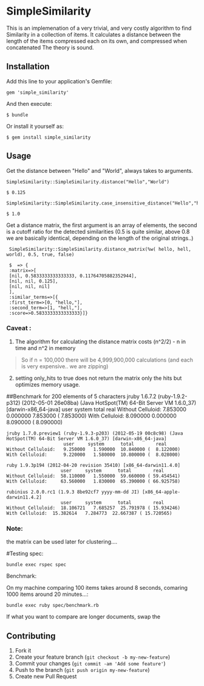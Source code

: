 # SimpleSimilarity

This is an implemenation of a very trivial, and very costly algorithm to find
Similarity in a collection of items. It calculates a  distance between the
length of the items compressed each on its own, and compressed when concatenated
The theory is sound.

## Installation

Add this line to your application's Gemfile:

    gem 'simple_similarity'

And then execute:

    $ bundle

Or install it yourself as:

    $ gem install simple_similarity

## Usage

Get the distance between "Hello" and "World", always takes to arguments.

    SimpleSimilarity::SimpleSimilarity.distance("Hello","World")

    $ 0.125

    SimpleSimilarity::SimpleSimilarity.case_insensitive_distance("Hello","hello")

    $ 1.0

Get a distance matrix, the first argument is an array of elements, the second
is a cutoff ratio for the detected similarities (0.5 is quite similar, above
0.8 we are  basically identical, depending on the length of the original strings..)

     SimpleSimilarity::SimpleSimilarity.distance_matrix(%w( hello, hell, world), 0.5, true, false)

     $  => {
     :matrix=>[
     [nil, 0.5833333333333333, 0.11764705882352944], 
     [nil, nil, 0.125], 
     [nil, nil, nil]
     ], 
     :similar_terms=>[{
     :first_term=>[0, "hello,"], 
     :second_term=>[1, "hell,"], 
     :score=>0.5833333333333333}]} 

### Caveat : 
1. The algorithm for calculating the distance matrix  costs (n^2/2) - n in time and n^2 in memory
> So if n = 100,000 
> there will be 4,999,900,000 calculations (and each is very expensive.. we are zipping)
2. setting only_hits to true does not return the matrix only the hits but optimizes memory usage.

##Benchmark  for 200 elements of 5 characters
    jruby 1.6.7.2 (ruby-1.9.2-p312) (2012-05-01 26e08ba) (Java HotSpot(TM) 64-Bit Server VM 1.6.0_37) [darwin-x86_64-java]
                         user     system      total        real
    Without Celluloid:   7.853000   0.000000   7.853000 (  7.853000)
    With Celluloid:      8.090000   0.000000   8.090000 (  8.090000)

    jruby 1.7.0.preview1 (ruby-1.9.3-p203) (2012-05-19 00c8c98) (Java HotSpot(TM) 64-Bit Server VM 1.6.0_37) [darwin-x86_64-java]
                         user     system      total        real
    Without Celluloid:   9.250000   1.590000  10.840000 (  8.122000)
    With Celluloid:      9.220000   1.580000  10.800000 (  8.028000)    
    
    ruby 1.9.3p194 (2012-04-20 revision 35410) [x86_64-darwin11.4.0]
                        user     system      total        real
    Without Celluloid:  58.110000   1.550000  59.660000 ( 59.454541)
    With Celluloid:     63.560000   1.830000  65.390000 ( 66.925758)

    rubinius 2.0.0.rc1 (1.9.3 8be92cf7 yyyy-mm-dd JI) [x86_64-apple-darwin11.4.2]
                        user     system      total        real
    Without Celluloid:  18.106721   7.685257  25.791978 ( 15.934246)
    With Celluloid:  15.382614   7.284773  22.667387 ( 15.720565)  
### Note:
the matrix can be used later for clustering....     

#Testing
spec:
    
    bundle exec rspec spec         


Benchmark:

On my machine comparing 100 items takes around 8 seconds, comaring 1000 items around 20 minutes...: 
    
    bundle exec ruby spec/benchmark.rb

If what you want to compare are longer documents, swap the 

## Contributing

1. Fork it
2. Create your feature branch (`git checkout -b my-new-feature`)
3. Commit your changes (`git commit -am 'Add some feature'`)
4. Push to the branch (`git push origin my-new-feature`)
5. Create new Pull Request
